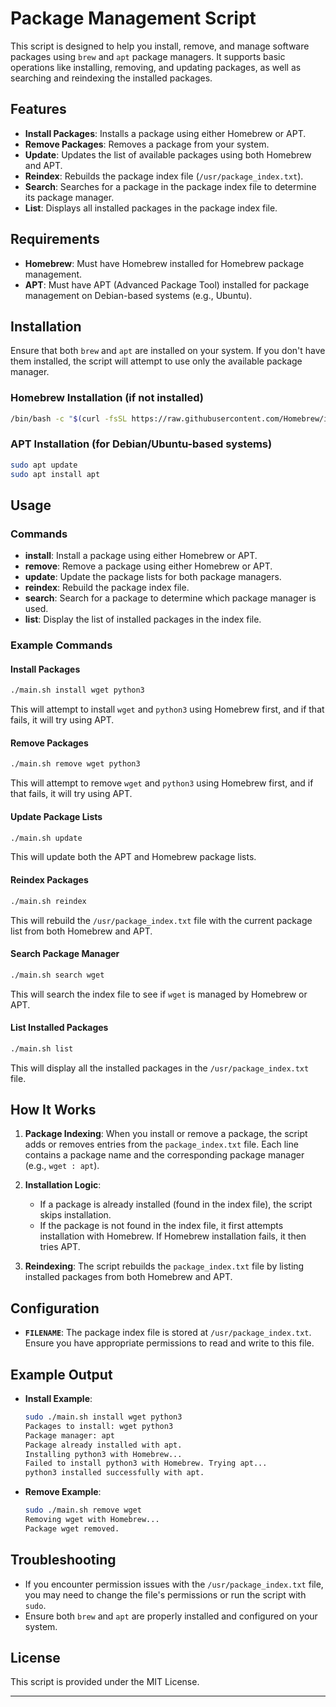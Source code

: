 # Package Management Script

This script is designed to help you install, remove, and manage software packages using `brew` and `apt` package managers. It supports basic operations like installing, removing, and updating packages, as well as searching and reindexing the installed packages.

## Features

- **Install Packages**: Installs a package using either Homebrew or APT.
- **Remove Packages**: Removes a package from your system.
- **Update**: Updates the list of available packages using both Homebrew and APT.
- **Reindex**: Rebuilds the package index file (`/usr/package_index.txt`).
- **Search**: Searches for a package in the package index file to determine its package manager.
- **List**: Displays all installed packages in the package index file.

## Requirements

- **Homebrew**: Must have Homebrew installed for Homebrew package management.
- **APT**: Must have APT (Advanced Package Tool) installed for package management on Debian-based systems (e.g., Ubuntu).

## Installation

Ensure that both `brew` and `apt` are installed on your system. If you don't have them installed, the script will attempt to use only the available package manager.

### Homebrew Installation (if not installed)

```bash
/bin/bash -c "$(curl -fsSL https://raw.githubusercontent.com/Homebrew/install/HEAD/install.sh)"
```

### APT Installation (for Debian/Ubuntu-based systems)

```bash
sudo apt update
sudo apt install apt
```

## Usage

### Commands

- **install**: Install a package using either Homebrew or APT.
- **remove**: Remove a package using either Homebrew or APT.
- **update**: Update the package lists for both package managers.
- **reindex**: Rebuild the package index file.
- **search**: Search for a package to determine which package manager is used.
- **list**: Display the list of installed packages in the index file.

### Example Commands

#### Install Packages

```bash
./main.sh install wget python3
```

This will attempt to install `wget` and `python3` using Homebrew first, and if that fails, it will try using APT.

#### Remove Packages

```bash
./main.sh remove wget python3
```

This will attempt to remove `wget` and `python3` using Homebrew first, and if that fails, it will try using APT.

#### Update Package Lists

```bash
./main.sh update
```

This will update both the APT and Homebrew package lists.

#### Reindex Packages

```bash
./main.sh reindex
```

This will rebuild the `/usr/package_index.txt` file with the current package list from both Homebrew and APT.

#### Search Package Manager

```bash
./main.sh search wget
```

This will search the index file to see if `wget` is managed by Homebrew or APT.

#### List Installed Packages

```bash
./main.sh list
```

This will display all the installed packages in the `/usr/package_index.txt` file.

## How It Works

1. **Package Indexing**: When you install or remove a package, the script adds or removes entries from the `package_index.txt` file. Each line contains a package name and the corresponding package manager (e.g., `wget : apt`).

2. **Installation Logic**:
   - If a package is already installed (found in the index file), the script skips installation.
   - If the package is not found in the index file, it first attempts installation with Homebrew. If Homebrew installation fails, it then tries APT.

3. **Reindexing**: The script rebuilds the `package_index.txt` file by listing installed packages from both Homebrew and APT.

## Configuration

- **`FILENAME`**: The package index file is stored at `/usr/package_index.txt`. Ensure you have appropriate permissions to read and write to this file.

## Example Output

- **Install Example**:

  ```bash
  sudo ./main.sh install wget python3
  Packages to install: wget python3
  Package manager: apt
  Package already installed with apt.
  Installing python3 with Homebrew...
  Failed to install python3 with Homebrew. Trying apt...
  python3 installed successfully with apt.
  ```

- **Remove Example**:

  ```bash
  sudo ./main.sh remove wget
  Removing wget with Homebrew...
  Package wget removed.
  ```

## Troubleshooting

- If you encounter permission issues with the `/usr/package_index.txt` file, you may need to change the file's permissions or run the script with `sudo`.
- Ensure both `brew` and `apt` are properly installed and configured on your system.

## License

This script is provided under the MIT License.

---
